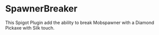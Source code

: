 # SpawnerBreaker
This Spigot Plugin add the ability to break Mobspawner with a Diamond Pickaxe with Silk touch.
